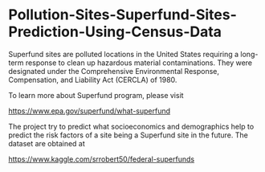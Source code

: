 # Pollution-Sites-Superfund-Sites-Prediction-Using-Census-Data

Superfund sites are polluted locations in the United States requiring a long-term response to clean up hazardous material contaminations. They were designated under the Comprehensive Environmental Response, Compensation, and Liability Act (CERCLA) of 1980.

To learn more about Superfund program, please visit

https://www.epa.gov/superfund/what-superfund

The project try to predict what socioeconomics and demographics help to predict the risk factors of a site being a Superfund site in the future. The dataset are obtained at

https://www.kaggle.com/srrobert50/federal-superfunds
